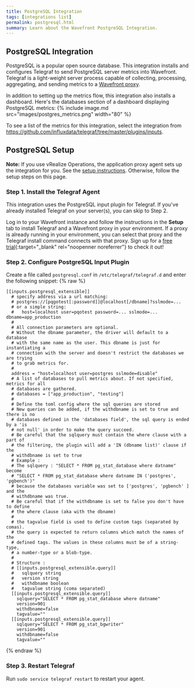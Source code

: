 ```yaml
---
title: PostgreSQL Integration
tags: [integrations list]
permalink: postgresql.html
summary: Learn about the Wavefront PostgreSQL Integration.
---
```

## PostgreSQL Integration

PostgreSQL is a popular open source database. This integration installs and configures Telegraf to send PostgreSQL server metrics into Wavefront. Telegraf is a light-weight server process capable of collecting, processing, aggregating, and sending metrics to a [Wavefront proxy](https://docs.wavefront.com/proxies.html).

In addition to setting up the metrics flow, this integration also installs a dashboard. Here's the databases section of a dashboard displaying PostgreSQL metrics:
{% include image.md src="images/postgres_metrics.png" width="80" %}


To see a list of the metrics for this integration, select the integration from <https://github.com/influxdata/telegraf/tree/master/plugins/inputs>.
## PostgreSQL Setup



**Note:** If you use vRealize Operations, the application proxy agent sets up the integration for you. See the [setup instructions](https://YOUR_CLUSTER.wavefront.com/integration/vrops/setup). Otherwise, follow the setup steps on this page.

### Step 1. Install the Telegraf Agent

This integration uses the PostgreSQL input plugin for Telegraf. If you've already installed Telegraf on your server(s), you can skip to Step 2.

Log in to your Wavefront instance and follow the instructions in the **Setup** tab to install Telegraf and a Wavefront proxy in your environment. If a proxy is already running in your environment, you can select that proxy and the Telegraf install command connects with that proxy. Sign up for a [free trial](http://wavefront.com/sign-up/?utm_source=docs.vmware.com&utm_medium=referral&utm_campaign=docs-front-page){:target="_blank" rel="noopenner noreferrer"} to check it out!

### Step 2. Configure PostgreSQL Input Plugin

Create a file called `postgresql.conf` in `/etc/telegraf/telegraf.d` and enter the following snippet:
{% raw %}
```
[[inputs.postgresql_extensible]]
  # specify address via a url matching:
  # postgres://[pqgotest[:password]]@localhost[/dbname]?sslmode=...
  # or a simple string:
  #   host=localhost user=pqotest password=... sslmode=... dbname=app_production
  #
  # All connection parameters are optional.  
  # Without the dbname parameter, the driver will default to a database
  # with the same name as the user. This dbname is just for instantiating a
  # connection with the server and doesn't restrict the databases we are trying
  # to grab metrics for.
  #
  address = "host=localhost user=postgres sslmode=disable"
  # A list of databases to pull metrics about. If not specified, metrics for all
  # databases are gathered.
  # databases = ["app_production", "testing"]
  #
  # Define the toml config where the sql queries are stored
  # New queries can be added, if the withdbname is set to true and there is no
  # databases defined in the 'databases field', the sql query is ended by a 'is
  # not null' in order to make the query succeed.
  # Be careful that the sqlquery must contain the where clause with a part of
  # the filtering, the plugin will add a 'IN (dbname list)' clause if the
  # withdbname is set to true
  # Example :
  # The sqlquery : "SELECT * FROM pg_stat_database where datname" become
  # "SELECT * FROM pg_stat_database where datname IN ('postgres', 'pgbench')"
  # because the databases variable was set to ['postgres', 'pgbench' ] and the
  # withdbname was true.
  # Be careful that if the withdbname is set to false you don't have to define
  # the where clause (aka with the dbname)
  #
  # the tagvalue field is used to define custom tags (separated by comas).
  # the query is expected to return columns which match the names of the
  # defined tags. The values in these columns must be of a string-type,
  # a number-type or a blob-type.
  #
  # Structure :
  # [[inputs.postgresql_extensible.query]]
  #   sqlquery string
  #   version string
  #   withdbname boolean
  #   tagvalue string (coma separated)
  [[inputs.postgresql_extensible.query]]
    sqlquery="SELECT * FROM pg_stat_database where datname"
    version=901
    withdbname=false
    tagvalue=""
  [[inputs.postgresql_extensible.query]]
    sqlquery="SELECT * FROM pg_stat_bgwriter"
    version=901
    withdbname=false
    tagvalue=""
```
{% endraw %}

### Step 3. Restart Telegraf

Run `sudo service telegraf restart` to restart your agent.

